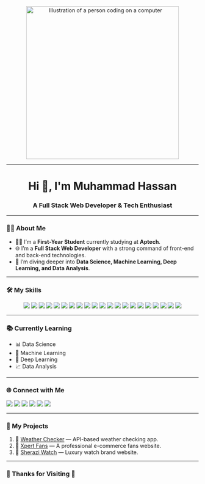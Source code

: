 <div align="center">
  <img src="https://raw.githubusercontent.com/MicaelliMedeiros/micaellimedeiros/master/image/computer-illustration.png" alt="Illustration of a person coding on a computer" width="400"/>
</div>

<hr>

<h1 align="center">Hi 👋, I'm Muhammad Hassan</h1>
<h3 align="center">A Full Stack Web Developer & Tech Enthusiast</h3>

---

### 👨‍🎓 About Me

- 🧑‍💻 I’m a **First-Year Student** currently studying at **Aptech**.
- 🌐 I’m a **Full Stack Web Developer** with a strong command of front-end and back-end technologies.
- 🚀 I’m diving deeper into **Data Science, Machine Learning, Deep Learning, and Data Analysis**.

---

### 🛠️ My Skills

<p align="center">
  <img src="https://img.shields.io/badge/HTML5-E34F26?style=for-the-badge&logo=html5&logoColor=white"/>
  <img src="https://img.shields.io/badge/CSS3-1572B6?style=for-the-badge&logo=css3&logoColor=white"/>
  <img src="https://img.shields.io/badge/TailwindCSS-38B2AC?style=for-the-badge&logo=tailwind-css&logoColor=white"/>
  <img src="https://img.shields.io/badge/JavaScript-ES6-F7DF1E?style=for-the-badge&logo=javascript&logoColor=black"/>
  <img src="https://img.shields.io/badge/jQuery-0769AD?style=for-the-badge&logo=jquery&logoColor=white"/>
  <img src="https://img.shields.io/badge/Bootstrap-7952B3?style=for-the-badge&logo=bootstrap&logoColor=white"/>
  <img src="https://img.shields.io/badge/PHP-777BB4?style=for-the-badge&logo=php&logoColor=white"/>
  <img src="https://img.shields.io/badge/Laravel-FF2D20?style=for-the-badge&logo=laravel&logoColor=white"/>
  <img src="https://img.shields.io/badge/MySQL-4479A1?style=for-the-badge&logo=mysql&logoColor=white"/>
  <img src="https://img.shields.io/badge/Python-3776AB?style=for-the-badge&logo=python&logoColor=white"/>
  <img src="https://img.shields.io/badge/WordPress-21759B?style=for-the-badge&logo=wordpress&logoColor=white"/>
  <img src="https://img.shields.io/badge/CMS-FF5722?style=for-the-badge&logo=drupal&logoColor=white"/>
  <img src="https://img.shields.io/badge/JSON-000000?style=for-the-badge&logo=json&logoColor=white"/>
  <img src="https://img.shields.io/badge/API-009688?style=for-the-badge&logo=postman&logoColor=white"/>
  <img src="https://img.shields.io/badge/SEO-00C853?style=for-the-badge&logo=google&logoColor=white"/>
  <img src="https://img.shields.io/badge/Hosting-4285F4?style=for-the-badge&logo=vercel&logoColor=white"/>
  <img src="https://img.shields.io/badge/Figma-F24E1E?style=for-the-badge&logo=figma&logoColor=white"/>
  <img src="https://img.shields.io/badge/Git-F05032?style=for-the-badge&logo=git&logoColor=white"/>
  <img src="https://img.shields.io/badge/GitHub-181717?style=for-the-badge&logo=github&logoColor=white"/>
  <img src="https://img.shields.io/badge/Editing-Videos%20&%20Photos-blueviolet?style=for-the-badge"/>
  <img src="https://img.shields.io/badge/MS_Office-D83B01?style=for-the-badge&logo=microsoft-office&logoColor=white"/>
</p>

---

### 📚 Currently Learning

- 📊 Data Science
- 🤖 Machine Learning
- 🧠 Deep Learning
- 📈 Data Analysis

---

### 🌐 Connect with Me

<p align="left">
  <a href="https://www.instagram.com/sheraziofficial0/" target="_blank"><img src="https://img.shields.io/badge/Instagram-E4405F?style=for-the-badge&logo=instagram&logoColor=white"/></a>
  <a href="https://www.facebook.com/hassan.aslam.60964" target="_blank"><img src="https://img.shields.io/badge/Facebook-1877F2?style=for-the-badge&logo=facebook&logoColor=white"/></a>
  <a href="https://www.linkedin.com/in/hassan-sherazi-67559834a/" target="_blank"><img src="https://img.shields.io/badge/LinkedIn-0A66C2?style=for-the-badge&logo=linkedin&logoColor=white"/></a>
  <a href="https://tiktok.com/@hassanaslam42" target="_blank"><img src="https://img.shields.io/badge/TikTok-000000?style=for-the-badge&logo=tiktok&logoColor=white"/></a>
  <a href="mailto:mhassansherazi152@gmail.com" target="_blank"><img src="https://img.shields.io/badge/Gmail-D14836?style=for-the-badge&logo=gmail&logoColor=white"/></a>
  <a href="https://github.com/MHassanDeveloper" target="_blank"><img src="https://img.shields.io/badge/GitHub-100000?style=for-the-badge&logo=github&logoColor=white"/></a>
</p>

---

### 💼 My Projects

1. 🔗 [Weather Checker](https://github.com/MHassanDeveloper/Weather-Checker) — API-based weather checking app.
2. 🔗 [Xpert Fans](https://github.com/MHassanDeveloper/Xpert-Fans) — A professional e-commerce fans website.
3. 🔗 [Sherazi Watch](https://github.com/MHassanDeveloper/Sherazi-Watch) — Luxury watch brand website.

---

### 🌟 Thanks for Visiting 🥰
